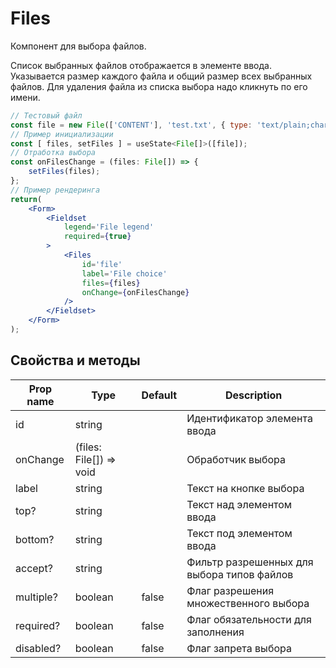 # Files
Компонент для выбора файлов.

Список выбранных файлов отображается в элементе ввода. Указывается размер каждого файла и общий размер всех выбранных файлов. Для удаления файла из списка выбора надо кликнуть по его имени.

```jsx
// Тестовый файл
const file = new File(['CONTENT'], 'test.txt', { type: 'text/plain;charset=utf-8' });
// Пример инициализации
const [ files, setFiles ] = useState<File[]>([file]);
// Отработка выбора
const onFilesChange = (files: File[]) => {
    setFiles(files);
};
// Пример рендеринга
return(
    <Form>
        <Fieldset
            legend='File legend'
            required={true}
        >
            <Files
                id='file'
                label='File choice'
                files={files}
                onChange={onFilesChange}
            />
        </Fieldset>
    </Form>
);
```

## Свойства и методы
|Prop name|Type|Default|Description|
|---------|----|-------|-----------|
|id|string||Идентификатор элемента ввода|
|onChange|(files: File[]) => void||Обработчик выбора|
|label|string||Текст на кнопке выбора|
|top?|string||Текст над элементом ввода|
|bottom?|string||Текст под элементом ввода|
|accept?|string||Фильтр разрешенных для выбора типов файлов|
|multiple?|boolean|false|Флаг разрешения множественного выбора|
|required?|boolean|false|Флаг обязательности для заполнения|
|disabled?|boolean|false|Флаг запрета выбора|

